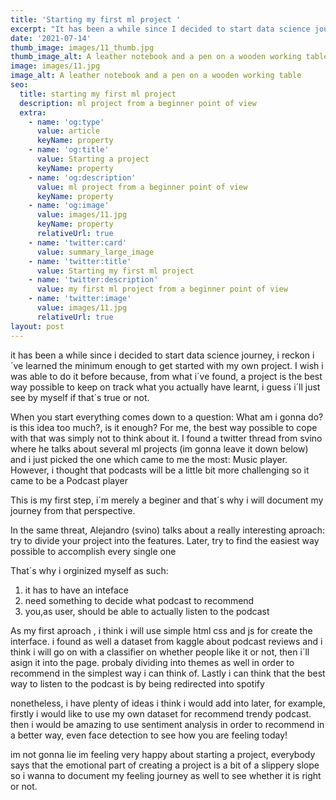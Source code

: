 ```yaml
---
title: 'Starting my first ml project '
excerpt: "It has been a while since I decided to start data science journey,\_ yet I reckon I´ve  learned the minimum enough to get started with my own project. i will tackle with your from a very beginner point of view."
date: '2021-07-14'
thumb_image: images/11_thumb.jpg
thumb_image_alt: A leather notebook and a pen on a wooden working table
image: images/11.jpg
image_alt: A leather notebook and a pen on a wooden working table
seo:
  title: starting my first ml project
  description: ml project from a beginner point of view
  extra:
    - name: 'og:type'
      value: article
      keyName: property
    - name: 'og:title'
      value: Starting a project
      keyName: property
    - name: 'og:description'
      value: ml project from a beginner point of view
      keyName: property
    - name: 'og:image'
      value: images/11.jpg
      keyName: property
      relativeUrl: true
    - name: 'twitter:card'
      value: summary_large_image
    - name: 'twitter:title'
      value: Starting my first ml project
    - name: 'twitter:description'
      value: my first ml project from a beginner point of view
    - name: 'twitter:image'
      value: images/11.jpg
      relativeUrl: true
layout: post
---
```


it has been a while since i decided to start data science journey, i reckon i´ve learned the minimum enough to get started with my own project. I wish i was able to do it before because, from what i´ve found, a project is the best way possible to keep on track what you actually have learnt, i guess i´ll just see by myself if that´s true or not.

When you start everything comes down to a question: What am i gonna do? is this idea too much?, is it enough? For me, the best way possible to cope with that was simply not to think about it. I found a twitter thread from svino where he talks about several ml projects (im gonna leave it down below) and i just picked the one which came to me the most: Music player. However, i thought that podcasts will be a little bit more challenging so it came to be a Podcast player 

This is my first step, i´m merely a beginer and that´s why i will document my journey from that perspective.

In the same threat, Alejandro (svino) talks about a really interesting aproach: try to divide your project into the features. Later, try to find the easiest way possible to accomplish every single one 

That´s why i orginized myself as such:
1. it has to have an inteface
2. need something to decide what podcast to recommend
3. you,as user, should be able to actually listen to the podcast 


As my first aproach , i think i will use simple html css and js for create the interface.
i found as well a dataset from kaggle about podcast reviews and i think i will go on with a classifier on whether people like it or not, then i´ll asign it into  the page. probaly dividing into themes as well in order to recommend in the simplest way i can think of. Lastly i can think that the best way to listen to the podcast is by being redirected into spotify 

nonetheless, i have plenty of ideas i think i would add into later, for example, firstly i would like to use my own dataset for recommend trendy podcast. then i would be amazing to use sentiment analysis in order to recommend in a better way, even face detection to see how you are feeling today!

im not gonna lie im feeling very happy about starting a project, everybody says that the emotional part of creating a project is a bit of a slippery slope so i wanna to document my feeling journey as well to see whether it is right or not.
